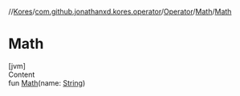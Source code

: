 //[Kores](../../../index.md)/[com.github.jonathanxd.kores.operator](../../index.md)/[Operator](../index.md)/[Math](index.md)/[Math](-math.md)



# Math  
[jvm]  
Content  
fun [Math](-math.md)(name: [String](https://kotlinlang.org/api/latest/jvm/stdlib/kotlin/-string/index.html))  



